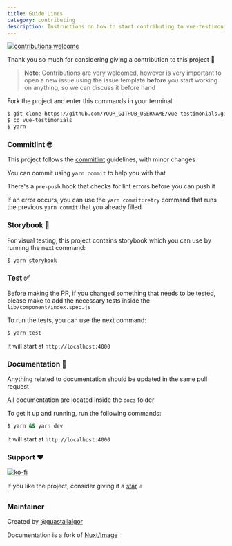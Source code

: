 ```yaml
---
title: Guide Lines
category: contributing
description: Instructions on how to start contributing to vue-testimonials
---
```


[![contributions welcome](https://img.shields.io/badge/contributions-welcome-brightgreen.svg?style=flat)](https://github.com/guastallaigor/vue-testimonials/issues)

Thank you so much for considering giving a contribution to this project :tada:

> **Note**: Contributions are very welcomed, however is very important to open a new issue using the issue template **before** you start working on anything, so we can discuss it before hand

Fork the project and enter this commands in your terminal

```sh
$ git clone https://github.com/YOUR_GITHUB_USERNAME/vue-testimonials.git
$ cd vue-testimonials
$ yarn
```

### Commitlint :nerd_face:

This project follows the [commitlint](https://github.com/conventional-changelog/commitlint) guidelines, with minor changes

You can commit using `yarn commit` to help you with that

There's a `pre-push` hook that checks for lint errors before you can push it

If an error occurs, you can use the `yarn commit:retry` command that runs the previous `yarn commit` that you already filled

### Storybook :closed_book:

For visual testing, this project contains storybook which you can use by running the next command:

```sh [docs]
$ yarn storybook
```

### Test :white_check_mark:

Before making the PR, if you changed something that needs to be tested, please make to add the necessary tests inside the `lib/component/index.spec.js`

To run the tests, you can use the next command:

```sh [docs]
$ yarn test
```

It will start at `http://localhost:4000`

### Documentation :book:

Anything related to documentation should be updated in the same pull request

All documentation are located inside the `docs` folder

To get it up and running, run the following commands:

```sh [docs]
$ yarn && yarn dev
```

It will start at `http://localhost:4000`

### Support :heart:

[![ko-fi](https://ko-fi.com/img/githubbutton_sm.svg)](https://ko-fi.com/C1C63QCB8)

If you like the project, consider giving it a [star](https://github.com/guastallaigor/vue-testimonials/stargazers) :star:

### Maintainer

Created by [@guastallaigor](https://github.com/guastallaigor)

Documentation is a fork of [Nuxt/Image](https://image.nuxtjs.org)
